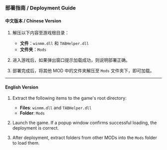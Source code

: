 ### 部署指南 / Deployment Guide

#### 中文版本 / Chinese Version
1. 解压以下内容至游戏根目录：
   - **文件**：`winmm.dll` 和 `TABHelper.dll`
   - **文件夹**：`Mods`

2. 进入游戏后，如果弹出窗口提示加载成功，则说明部署正确。

3. 部署完成后，将其他 MOD 中的文件夹解压至 `Mods` 文件夹下，即可加载。

---

#### English Version
1. Extract the following items to the game's root directory:
   - **Files**: `winmm.dll` and `TABHelper.dll`
   - **Folder**: `Mods`

2. Launch the game. If a popup window confirms successful loading, the deployment is correct.

3. After deployment, extract folders from other MODs into the `Mods` folder to load them.